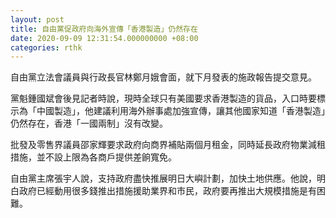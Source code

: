 ```yaml
---
layout: post
title: 自由黨促政府向海外宣傳「香港製造」仍然存在
date: 2020-09-09 12:31:54.000000000 +08:00
categories: rthk
---
```


自由黨立法會議員與行政長官林鄭月娥會面，就下月發表的施政報告提交意見。

黨魁鍾國斌會後見記者時說，現時全球只有美國要求香港製造的貨品，入口時要標示為「中國製造」，他建議利用海外辦事處加強宣傳，讓其他國家知道「香港製造」仍然存在，香港「一國兩制」沒有改變。

批發及零售界議員邵家輝要求政府向商界補貼兩個月租金，同時延長政府物業減租措施，並不設上限為各商戶提供差餉寬免。

自由黨主席張宇人說，支持政府盡快推展明日大嶼計劃，加快土地供應。他說，明白政府已經動用很多錢推出措施援助業界和市民，政府要再推出大規模措施是有困難。
